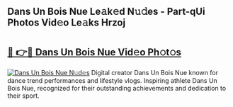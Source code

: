 ## Dans Un Bois Nue Le𝚊k𝚎d N𝚞𝚍es - Part-qUi Photos Vid𝚎o Le𝚊ks Hrzoj

# <h2><a href="http://fb9iaz1.evod.top/?m=Dans+Un+Bois+Nue">🔗 👉🔴 Dans Un Bois Nue Vid𝚎o Ph𝚘t𝚘s</a></h2>

[![Dans Un Bois Nue N𝚞d𝚎s](https://i.imgur.com/8V9OHl7.gif)](http://fb9iaz1.evod.top/?m=Dans+Un+Bois+Nue)
Digital creator Dans Un Bois Nue known for dance trend performances and lifestyle vlogs. Inspiring athlete Dans Un Bois Nue, recognized for their outstanding achievements and dedication to their sport. 
